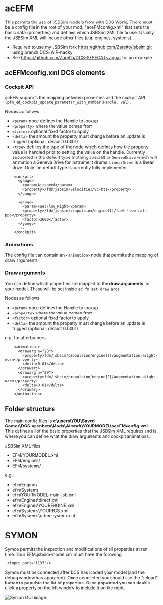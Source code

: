 # acEFM
This permits the use of JSBSim models from with DCS World;
There must be a config file in the root of your mod; "aceFMconfig.xml" that sets the basic data (properties) and defines which JSBSim XML file to use. Usually the JSBSim XML will include other files (e.g. engines, systems).

* Required to use my JSBSim fork https://github.com/Zaretto/jsbsim.git using branch DCS-WIP-hacky 
* See https://github.com/Zaretto/DCS-SEPECAT-Jaguar for an example

## acEFMconfig.xml DCS elements

### Cockpit API

acEFM supports the mapping between properties and the cockpit API `(pfn_ed_cockpit_update_parameter_with_number(Handle, val);` 

Nodes as follows
* `<param>` node defines the Handle to lookup
* `<property>` where the value comes from
* `<factor>` optional fixed factor to apply
* `<delta>` the amount the property must change before an update is trigged (optional, default 0.0001)
* `<type>` defines the type of the node which defines how the property value is handled prior to setting the value on the handle. Currently supported is the default type (nothing special) or `GenevaDrive` which will animation a Geneva Drive for instrument drums. `LinearDrive` is a linear drive. Only the default type is currently fully implemented.

```    <!-- bind all cockpit params -->
    <cockpit>
      <gauge>
        <param>Airspeed</param>
        <property>/fdm/jsbsim/velocities/vc-kts</property>
      </gauge>
      
      <gauge>
        <param>FuelFlow_Right</param>
        <property>/fdm/jsbsim/propulsion/engine[1]/fuel-flow-rate-pps</property>
        <factor>3600</factor>
      </gauge>
      ...
    </cockpit>
```

### Animations
The config file can contain an `<animation>` node that permits the mapping of draw arguments

### Draw arguments
You can define which properties are mapped to the **draw arguments** for your model. These will be set inside `ed_fm_set_draw_args` 

Nodes as follows
* `<param>` node defines the Handle to lookup
* `<property>` where the value comes from
* `<factor>` optional fixed factor to apply
* `<delta>` the amount the property must change before an update is trigged (optional, default 0.0001)

e.g. for afterburners.
```
    <animations>
      <drawarg n="28">
        <property>fdm/jsbsim/propulsion/engine[0]/augmentation-alight-norm</property>
        <delta>0.01</delta>
      </drawarg>
      <drawarg n="29">
        <property>fdm/jsbsim/propulsion/engine[1]/augmentation-alight-norm</property>
        <delta>0.01</delta>
      </drawarg>
    </animations>
```

## Folder structure

The main config files is **c:\users\YOU\Saved Games\DCS.openbeta\Mods\Aircraft\YOURMODEL\aceFMconfig.xml**. This defines all of the basic properties that the JSBSim XML requires and is where you can define what the draw arguments and cockpit animations.

JSBSim XML files 
* EFM/YOURMODEL.xml
* EFM/engines/
* EFM/systems/

e.g.

* efm\Engines
* efm\Systems
* efm\YOURMODEL-main-jsb.xml
* efm\Engines\direct.xml
* efm\Engines\YOURENGINE.xml
* efm\Systems\YOURFCS.xml
* efm\Systems\other-system.xml

# SYMON

Symon permits the inspection and modifications of all properties at run time. Your EFM\jsbsim-model.xml must have the following 
```
 <input port="1137"/>
```
Symon must be connected after DCS has loaded your model (and the debug window has appeared). Once connected you should use the "reload" button to populate the list of properties. Once populated you can double click a property on the left window to include it on the right.

![Symon GUI image.](https://i.imgur.com/QaZcFLd.png)